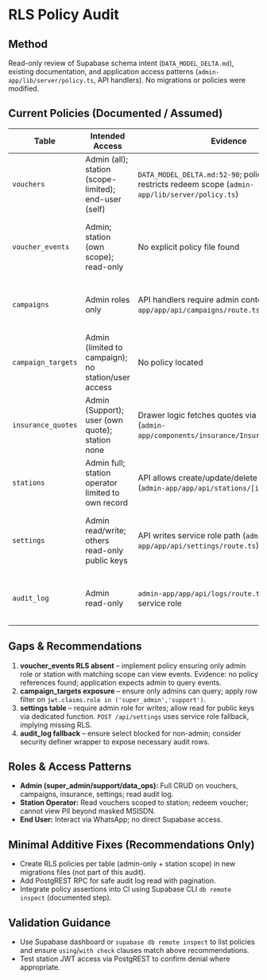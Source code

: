 # RLS Policy Audit

## Method

Read-only review of Supabase schema intent (`DATA_MODEL_DELTA.md`), existing
documentation, and application access patterns
(`admin-app/lib/server/policy.ts`, API handlers). No migrations or policies were
modified.

## Current Policies (Documented / Assumed)

| Table              | Intended Access                                       | Evidence                                                                                             | Notes                                                                   |
| ------------------ | ----------------------------------------------------- | ---------------------------------------------------------------------------------------------------- | ----------------------------------------------------------------------- |
| `vouchers`         | Admin (all); station (scope-limited); end-user (self) | `DATA_MODEL_DELTA.md:52-90`; policy engine restricts redeem scope (`admin-app/lib/server/policy.ts`) | Need explicit RLS enforcing station scope & user ownership.             |
| `voucher_events`   | Admin; station (own scope); read-only                 | No explicit policy file found                                                                        | High risk – events likely inherit table-level open access.              |
| `campaigns`        | Admin roles only                                      | API handlers require admin context (`admin-app/app/api/campaigns/route.ts:53-170`)                   | Ensure Supabase RLS matches app-level checks.                           |
| `campaign_targets` | Admin (limited to campaign); no station/user access   | No policy located                                                                                    | Must prevent leakage of recipient MSISDN hashes.                        |
| `insurance_quotes` | Admin (Support); user (own quote); station none       | Drawer logic fetches quotes via admin creds (`admin-app/components/insurance/InsuranceDrawer.tsx`)   | Verify RLS differentiates between admin and user contexts.              |
| `stations`         | Admin full; station operator limited to own record    | API allows create/update/delete for admins (`admin-app/app/api/stations/[id]/route.ts`)              | Confirm RLS using role claims.                                          |
| `settings`         | Admin read/write; others read-only public keys        | API writes service role path (`admin-app/app/api/settings/route.ts`)                                 | RLS should restrict to admin roles; throttle/quiet hours are sensitive. |
| `audit_log`        | Admin read-only                                       | `admin-app/app/api/logs/route.ts` expects service role                                               | Use row level policies to restrict to admin users only.                 |

## Gaps & Recommendations

1. **voucher_events RLS absent** – implement policy ensuring only admin role or
   station with matching scope can view events. Evidence: no policy references
   found; application expects admin to query events.
2. **campaign_targets exposure** – ensure only admins can query; apply row
   filter on `jwt.claims.role in ('super_admin','support')`.
3. **settings table** – require admin role for writes; allow read for public
   keys via dedicated function. `POST /api/settings` uses service role fallback,
   implying missing RLS.
4. **audit_log fallback** – ensure select blocked for non-admin; consider
   security definer wrapper to expose necessary audit rows.

## Roles & Access Patterns

- **Admin (super_admin/support/data_ops):** Full CRUD on vouchers, campaigns,
  insurance, settings; read audit log.
- **Station Operator:** Read vouchers scoped to station; redeem voucher; cannot
  view PII beyond masked MSISDN.
- **End User:** Interact via WhatsApp; no direct Supabase access.

## Minimal Additive Fixes (Recommendations Only)

- Create RLS policies per table (admin-only + station scope) in new migrations
  files (not part of this audit).
- Add PostgREST RPC for safe audit log read with pagination.
- Integrate policy assertions into CI using Supabase CLI `db remote inspect`
  (documented step).

## Validation Guidance

- Use Supabase dashboard or `supabase db remote inspect` to list policies and
  ensure `using`/`with check` clauses match above recommendations.
- Test station JWT access via PostgREST to confirm denial where appropriate.

